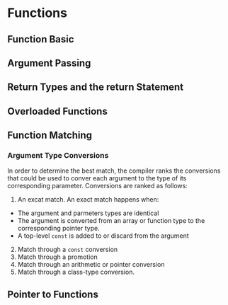 # Functions

## Function Basic

## Argument Passing

## Return Types and the return Statement

## Overloaded Functions

## Function Matching

### Argument Type Conversions

In order to determine the best match, the compiler ranks the conversions that could be used to conver each argument to the type of its corresponding parameter. Conversions are ranked as follows:

1. An excat match. An exact match happens when:

* The argument and parmeters types are identical
* The argument is converted from an array or function type to the corresponding pointer type.
* A top-level `const` is added to or discard from the argument

2. Match through a `const` conversion
3. Match through a promotion
4. Match through an arithmetic or pointer conversion
5. Match through a class-type conversion.

## Pointer to Functions